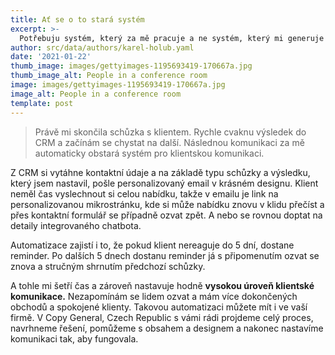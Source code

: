 ```yaml
---
title: Ať se o to stará systém
excerpt: >-
  Potřebuju systém, který za mě pracuje a ne systém, který mi generuje více práce
author: src/data/authors/karel-holub.yaml
date: '2021-01-22'
thumb_image: images/gettyimages-1195693419-170667a.jpg
thumb_image_alt: People in a conference room
image: images/gettyimages-1195693419-170667a.jpg
image_alt: People in a conference room
template: post
---
```


> Právě mi skončila schůzka s klientem. Rychle cvaknu výsledek do CRM a začínám se chystat na další. Následnou komunikaci za mě automaticky obstará systém pro klientskou komunikaci.

Z CRM si vytáhne kontaktní údaje a na základě typu schůzky a výsledku, který jsem nastavil, pošle personalizovaný email v krásném designu. Klient neměl čas vyslechnout si celou nabídku, takže v emailu je link na personalizovanou mikrostránku, kde si může nabídku znovu v klidu přečíst a přes kontaktní formulář se případně ozvat zpět. A nebo se rovnou doptat na detaily integrovaného chatbota.

Automatizace zajistí i to, že pokud klient nereaguje do 5 dní, dostane reminder. Po dalších 5 dnech dostanu reminder já s připomenutím ozvat se znova a stručným shrnutím předchozí schůzky.

A tohle mi šetří čas a zároveň nastavuje hodně **vysokou úroveň klientské komunikace.** Nezapomínám se lidem ozvat a mám více dokončených obchodů a spokojené klienty.
Takovou automatizaci můžete mít i ve vaší firmě. V Copy General, Czech Republic s vámi rádi projdeme celý proces, navrhneme řešení, pomůžeme s obsahem a designem a nakonec nastavíme komunikaci tak, aby fungovala.
